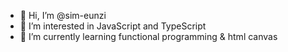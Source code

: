 - 👋 Hi, I’m @sim-eunzi
- 👀 I’m interested in JavaScript and TypeScript 
- 🌱 I’m currently learning functional programming & html canvas 

<!---
sim-eunzi/sim-eunzi is a ✨ special ✨ repository because its `README.md` (this file) appears on your GitHub profile.
You can click the Preview link to take a look at your changes.
--->
